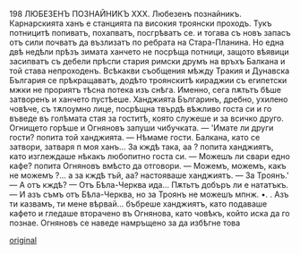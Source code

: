 ﻿198
ЛЮБЕЗЕНЪ ПОЗНАЙНИКЪ
XXX.
Любезенъ познайникъ.
Карнарскията ханъ е станцията па високия троянски проходъ. Тукъ потницитѣ попиватъ, похапватъ, посгрѣватъ се. и тогава съ новъ запасъ отъ сили почватъ да възлизатъ по ребрата на Стара-Планина. Но една двѣ недѣли прѣзъ зимата ханчето не посрѣща потници, защото вѣявици засипватъ съ дебели прѣспи стария римски друмъ на връхъ Балкана и той става непроходенъ. Всѣкакви съобщения мѣжду Тракия и Дунавска България се прѣкращаватъ, додѣто троянскитѣ кираджии съ египетски мжки не прориятъ тѣсна потека изъ снѣга. Именно, сега пѫтьтъ бѣше затворенъ и ханчето пустѣеше. Ханджията Българинъ, дребно, ухилено човѣче, съ тѫпоумно лице, посрѣщна твърдѣ вѣжливо госта си и го въведе въ голѣмата стая за гоститѣ, която служеше и за всичко друго. Огнището горѣше и Огняновъ запуши чибучката.
— 'Имате ли други гости? попита той ханджията.
— Нѣмаме гости. Балкана, като се затвори, затваря п моя ханъ... За кждѣ така, аа ? попита ханджиятъ, като изглеждаше нѣкакъ любопитно госта си.
— Можешъ ли свари едно кафе? попита Огняновъ вмѣсто да отговори.
— Можемъ, можемъ, какъ не можемъ ?... а за кждѣ тъй, аа? настояваше ханджиятъ.
— За Троянъ.'
— А отъ кждѣ?
— Отъ Бѣла-Черква ида... Пѫтьтъ добъръ ли е нататъкъ.
— И азъ съмъ отъ Бѣла-Черква, но за Троянъ не можешъ мпнж. •. . Азъ ти казвамъ, ти мене вѣрвай... бъбреше ханджиятъ, като подаваше кафето и гледаше вторачено въ Огнянова, като човѣкъ, който иска да го познае.
Огняновъ се наведе намръщено за да избѣгне това

[original](images/223.jpg)